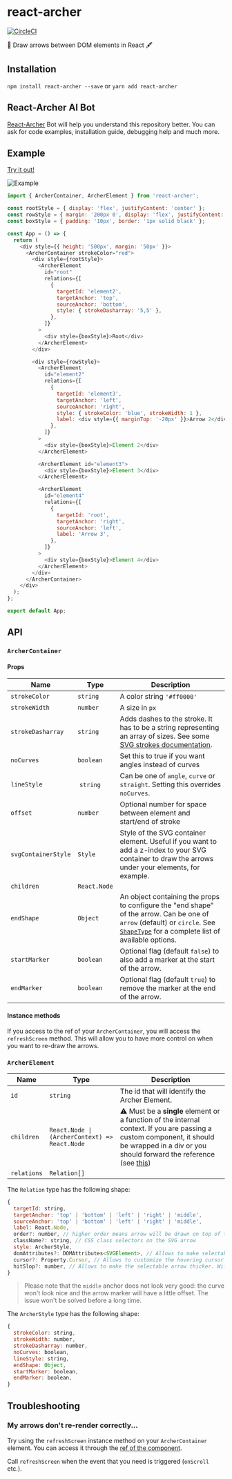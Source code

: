 # react-archer

[![CircleCI](https://circleci.com/gh/pierpo/react-archer.svg?style=svg)](https://circleci.com/gh/pierpo/react-archer)

🏹 Draw arrows between DOM elements in React 🖋

## Installation

`npm install react-archer --save` or `yarn add react-archer`

## React-Archer AI Bot
[React-Archer](https://codeparrot.ai/oracle?owner=mermaid-js&repo=mermaid) Bot will help you understand this repository better. You can ask for code examples, installation guide, debugging help and much more.

## Example

[Try it out!](https://pierpo.github.io/react-archer/)

![Example](https://raw.githubusercontent.com/pierpo/react-archer/master/example.png)

```javascript
import { ArcherContainer, ArcherElement } from 'react-archer';

const rootStyle = { display: 'flex', justifyContent: 'center' };
const rowStyle = { margin: '200px 0', display: 'flex', justifyContent: 'space-between' };
const boxStyle = { padding: '10px', border: '1px solid black' };

const App = () => {
  return (
    <div style={{ height: '500px', margin: '50px' }}>
      <ArcherContainer strokeColor="red">
        <div style={rootStyle}>
          <ArcherElement
            id="root"
            relations={[
              {
                targetId: 'element2',
                targetAnchor: 'top',
                sourceAnchor: 'bottom',
                style: { strokeDasharray: '5,5' },
              },
            ]}
          >
            <div style={boxStyle}>Root</div>
          </ArcherElement>
        </div>

        <div style={rowStyle}>
          <ArcherElement
            id="element2"
            relations={[
              {
                targetId: 'element3',
                targetAnchor: 'left',
                sourceAnchor: 'right',
                style: { strokeColor: 'blue', strokeWidth: 1 },
                label: <div style={{ marginTop: '-20px' }}>Arrow 2</div>,
              },
            ]}
          >
            <div style={boxStyle}>Element 2</div>
          </ArcherElement>

          <ArcherElement id="element3">
            <div style={boxStyle}>Element 3</div>
          </ArcherElement>

          <ArcherElement
            id="element4"
            relations={[
              {
                targetId: 'root',
                targetAnchor: 'right',
                sourceAnchor: 'left',
                label: 'Arrow 3',
              },
            ]}
          >
            <div style={boxStyle}>Element 4</div>
          </ArcherElement>
        </div>
      </ArcherContainer>
    </div>
  );
};

export default App;
```

## API

### `ArcherContainer`

#### Props

<!-- prettier-ignore -->
| Name | Type | Description |
| - | - | - |
| `strokeColor` | `string` | A color string `'#ff0000'`
| `strokeWidth` | `number` | A size in `px`
| `strokeDasharray` | `string` | Adds dashes to the stroke. It has to be a string representing an array of sizes. See some [SVG strokes documentation](https://www.w3schools.com/graphics/svg_stroking.asp).
| `noCurves` | `boolean` | Set this to true if you want angles instead of curves
| `lineStyle` | `string` | Can be one of `angle`, `curve` or `straight`. Setting this overrides `noCurves`.
| `offset` | `number` | Optional number for space between element and start/end of stroke
| `svgContainerStyle` | `Style` | Style of the SVG container element. Useful if you want to add a z-index to your SVG container to draw the arrows under your elements, for example.
| `children` | `React.Node` |
| `endShape` | `Object` | An object containing the props to configure the "end shape" of the arrow. Can be one of `arrow` (default) or `circle`. See [`ShapeType`](flow-typed/archer-types.js) for a complete list of available options.
| `startMarker` | `boolean` | Optional flag (default `false`) to also add a marker at the start of the arrow.
| `endMarker` | `boolean` | Optional flag (default `true`) to remove the marker at the end of the arrow.

#### Instance methods

If you access to the ref of your `ArcherContainer`, you will access the `refreshScreen` method.
This will allow you to have more control on when you want to re-draw the arrows.

### `ArcherElement`

<!-- prettier-ignore -->
| Name | Type | Description |
| - | - | - |
| `id` | `string` | The id that will identify the Archer Element.
| `children` | `React.Node \| (ArcherContext) => React.Node` | :warning: Must be a **single** element or a function of the internal context. If you are passing a custom component, it should be wrapped in a div or you should forward the reference (see [this](https://github.com/pierpo/react-archer/releases/tag/v2.0.0))
| `relations` | `Relation[]` |

The `Relation` type has the following shape:

```javascript
{
  targetId: string,
  targetAnchor: 'top' | 'bottom' | 'left' | 'right' | 'middle',
  sourceAnchor: 'top' | 'bottom' | 'left' | 'right' | 'middle',
  label: React.Node,
  order?: number, // higher order means arrow will be drawn on top of the others
  className?: string, // CSS class selectors on the SVG arrow
  style: ArcherStyle,
  domAttributes?: DOMAttributes<SVGElement>, // Allows to make selectable arrows by passing dom attributes like onMouseHover
  cursor?: Property.Cursor, // Allows to customize the hovering cursor of the arrow. Will only work if domAttributes is present
  hitSlop?: number, // Allows to make the selectable arrow thicker. Will only work if domAttributes is present
}
```

> Please note that the `middle` anchor does not look very good: the curve won't look nice and the arrow marker will have a little offset.
> The issue won't be solved before a long time.

The `ArcherStyle` type has the following shape:

```javascript
{
  strokeColor: string,
  strokeWidth: number,
  strokeDasharray: number,
  noCurves: boolean,
  lineStyle: string,
  endShape: Object,
  startMarker: boolean,
  endMarker: boolean,
}
```

## Troubleshooting

### My arrows don't re-render correctly...

Try using the `refreshScreen` instance method on your `ArcherContainer` element. You can access it through the [ref of the component](https://reactjs.org/docs/refs-and-the-dom.html).

Call `refreshScreen` when the event that you need is triggered (`onScroll` etc.).
